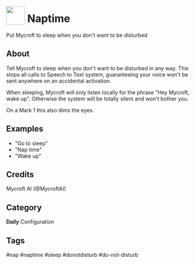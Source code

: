 # <img src='https://rawgithub.com/FortAwesome/Font-Awesome/master/advanced-options/raw-svg/solid/bed.svg' card_color='#22a7f0' width='50' height='50' style='vertical-align:bottom'/> Naptime
Put Mycroft to sleep when you don't want to be disturbed

## About 
Tell Mycroft to sleep when you don't want to be disturbed in any way.
This stops all calls to Speech to Text system, guaranteeing your voice won't
be sent anywhere on an accidental activation.

When sleeping, Mycroft will only listen locally for the phrase "Hey Mycroft,
wake up". Otherwise the system will be totally silent and won't bother you.

On a Mark 1 this also dims the eyes.

## Examples 
* "Go to sleep"
* "Nap time"
* "Wake up"

## Credits 
Mycroft AI (@MycroftAI)

## Category
**Daily**
Configuration

## Tags
#nap
#naptime
#sleep
#donotdisturb
#do-not-disturb
